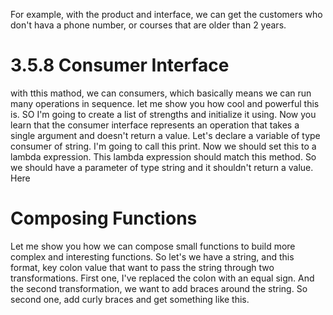 For example, with the product and interface, we can get the customers who don't hava a phone number, or courses that are older than 2 years.
# 3.5.8 Consumer Interface
with tthis mathod, we can consumers, which basically means we can run many operations in sequence. let me show you how cool and powerful this is. SO I'm going to create a list of strengths and initialize it using. Now you learn that the consumer interface represents an operation that takes a single argument and doesn't return a value. Let's declare a variable of type consumer of string. I'm going to call this print. Now we should set this to a lambda expression. This lambda expression should match this method. So we should have a parameter of type string and it shouldn't return a value. Here

# Composing Functions
Let me show you how we can compose small functions to build more complex and interesting functions. So let's we have a string, and this format, key colon value that want to pass the string through two transformations. First one, I've replaced the colon with an equal sign. And the second transformation, we want to add braces around the string. So second one, add curly braces and get something like this.